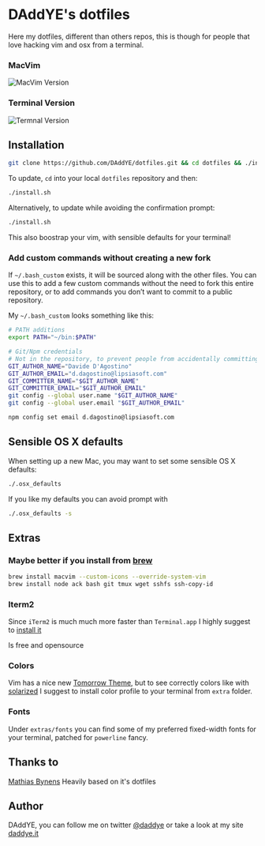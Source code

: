 # DAddYE's dotfiles

Here my dotfiles, different than others repos, this is though for people that love hacking vim and osx
from a terminal.

### MacVim

![MacVim Version](http://f.cl.ly/items/3a2H2O2T2X3A390o063T/tomorrow.macvim.png)

### Terminal Version

![Termnal Version](http://f.cl.ly/items/2F2T3U1U080m2M1k110B/tomorrow.term.png)

## Installation

```bash
git clone https://github.com/DAddYE/dotfiles.git && cd dotfiles && ./install.sh
```

To update, `cd` into your local `dotfiles` repository and then:

```bash
./install.sh
```

Alternatively, to update while avoiding the confirmation prompt:

```bash
./install.sh
```

This also boostrap your vim, with sensible defaults for your terminal!

### Add custom commands without creating a new fork

If `~/.bash_custom` exists, it will be sourced along with the other files.
You can use this to add a few custom commands without the need to fork this entire repository,
or to add commands you don’t want to commit to a public repository.

My `~/.bash_custom` looks something like this:

```bash
# PATH additions
export PATH="~/bin:$PATH"

# Git/Npm credentials
# Not in the repository, to prevent people from accidentally committing under my name
GIT_AUTHOR_NAME="Davide D'Agostino"
GIT_AUTHOR_EMAIL="d.dagostino@lipsiasoft.com"
GIT_COMMITTER_NAME="$GIT_AUTHOR_NAME"
GIT_COMMITTER_EMAIL="$GIT_AUTHOR_EMAIL"
git config --global user.name "$GIT_AUTHOR_NAME"
git config --global user.email "$GIT_AUTHOR_EMAIL"

npm config set email d.dagostino@lipsiasoft.com
```

## Sensible OS X defaults

When setting up a new Mac, you may want to set some sensible OS X defaults:

```bash
./.osx_defaults
```

If you like my defaults you can avoid prompt with

```bash
./.osx_defaults -s
```

## Extras

### Maybe better if you install from [brew](https://github.com/mxcl/homebrew)

```bash
brew install macvim --custom-icons --override-system-vim
brew install node ack bash git tmux wget sshfs ssh-copy-id
```

### Iterm2

Since `iTerm2` is much much more faster than `Terminal.app` I highly suggest to [install it](https://github.com/gnachman/iTerm2)

Is free and opensource

### Colors

Vim has a nice new [Tomorrow Theme](https://github.com/chriskempson/vim-tomorrow-theme/tree/dev/colors), but to see correctly colors
like with [solarized](https://github.com/altercation/solarized) I suggest to install color profile to your terminal from `extra` folder.

### Fonts

Under `extras/fonts` you can find some of my preferred fixed-width fonts for your terminal, patched for `powerline` fancy.

## Thanks to

[Mathias Bynens](https://github.com/mathiasbynens) Heavily based on it's dotfiles

## Author

DAddYE, you can follow me on twitter [@daddye](http://twitter.com/daddye) or take a look at my site [daddye.it](http://www.daddye.it)
